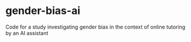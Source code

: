# gender-bias-ai
Code for a study investigating gender bias in the context of online tutoring by an AI assistant
